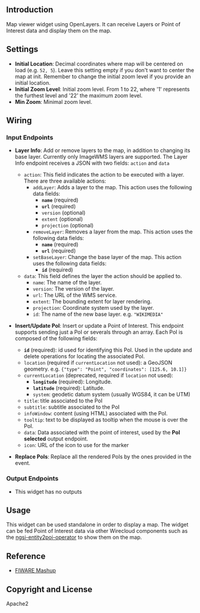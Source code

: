 ## Introduction

Map viewer widget using OpenLayers. It can receive Layers or Point of Interest data and display them
 on the map.

## Settings


- **Initial Location**: Decimal coordinates where map will be centered on load (e.g. `52, 5`). Leave this setting empty if you don't want to center the map at init. Remember to change the initial zoom level if you provide an initial location.
- **Initial Zoom Level**: Initial zoom level. From 1 to 22, where '1' represents the furthest level and '22' the maximum zoom level.
- **Min Zoom**: Minimal zoom level.


## Wiring

### Input Endpoints


- **Layer Info**: Add or remove layers to the map, in addition to changing its base layer. Currently only ImageWMS layers are supported.
  The Layer Info endpoint receives a JSON with two fields: `action` and `data`
  - `action`: This field indicates the action to be executed with a layer. There are three available actions:
    - `addLayer`: Adds a layer to the map. This action uses the following data fields:
      - **`name`** (required)
      - **`url`** (required)
      - `version` (optional)
      - `extent` (optional)
      - `projection` (optional)
    - `removeLayer`: Removes a layer from the map. This action uses the following data fields:
      - **`name`** (required)
      - **`url`** (required)
    - `setBaseLayer`: Change the base layer of the map. This action uses the following data fields:
      - **`id`** (required)
  - `data`: This field defines the layer the action should be applied to.
    - `name`: The name of the layer.
    - `version`: The version of the layer.
    - `url`: The URL of the WMS service.
    - `extent`: The bounding extent for layer rendering.
    - `projection`: Coordinate system used by the layer.
    - `id`: The name of the new base layer. e.g. `"WIKIMEDIA"`

- **Insert/Update PoI**: Insert or update a Point of Interest. This endpoint
  supports sending just a PoI or severals through an array. Each PoI is composed
  of the following fields:
    - **`id`** (required): id used for identifying this PoI. Used in the update
      and delete operations for locating the associated PoI.
    - `location` (required if `currentLocation` not used): a GeoJSON geometry.
      e.g. `{"type": "Point", "coordinates": [125.6, 10.1]}`
    - `currentLocation` (deprecated, required if `location` not used):
        - **`longitude`** (required): Longitude.
        - **`latitude`** (required): Latitude.
        - `system`: geodetic datum system (usually WGS84, it can be UTM)
    - `title`: title associated to the PoI
    - `subtitle`: subtitle associated to the PoI
    - `infoWindow`: content (using HTML) associated with the PoI.
    - `tooltip`: text to be displayed as tooltip when the mouse is over the PoI.
    - `data`: Data associated with the point of interest, used by the **PoI
      selected** output endpoint.
    - `icon`: URL of the icon to use for the marker
- **Replace PoIs**: Replace all the rendered PoIs by the ones provided in the
  event.

### Output Endpoints

- This widget has no outputs

## Usage

This widget can be used standalone in order to display a map. The widget can be fed Point of Interest data via other Wirecloud components such as the [ngsi-entity2poi-operator](https://github.com/wirecloud-fiware/ngsi-entity2poi-operator) to show them on the map.

## Reference

- [FIWARE Mashup](https://mashup.lab.fiware.org/)

## Copyright and License

Apache2
